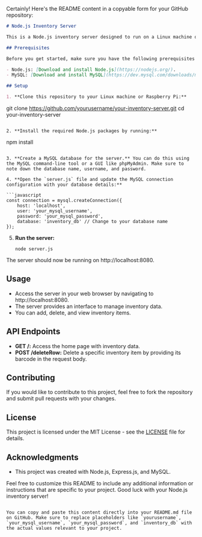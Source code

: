
Certainly! Here's the README content in a copyable form for your GitHub repository:

```markdown
# Node.js Inventory Server

This is a Node.js inventory server designed to run on a Linux machine or Raspberry Pi. It uses Express.js for the web framework and MySQL as the database.

## Prerequisites

Before you get started, make sure you have the following prerequisites installed:

- Node.js: [Download and install Node.js](https://nodejs.org/).
- MySQL: [Download and install MySQL](https://dev.mysql.com/downloads/mysql/).

## Setup

1. **Clone this repository to your Linux machine or Raspberry Pi:**

   ```
   git clone https://github.com/yourusername/your-inventory-server.git
   cd your-inventory-server
   ```

2. **Install the required Node.js packages by running:**

   ```
   npm install
   ```

3. **Create a MySQL database for the server.** You can do this using the MySQL command-line tool or a GUI like phpMyAdmin. Make sure to note down the database name, username, and password.

4. **Open the `server.js` file and update the MySQL connection configuration with your database details:**

   ```javascript
   const connection = mysql.createConnection({
       host: 'localhost',
       user: 'your_mysql_username',
       password: 'your_mysql_password',
       database: 'inventory_db' // Change to your database name
   });
   ```

5. **Run the server:**

   ```
   node server.js
   ```

The server should now be running on http://localhost:8080.

## Usage

- Access the server in your web browser by navigating to http://localhost:8080.
- The server provides an interface to manage inventory data.
- You can add, delete, and view inventory items.

## API Endpoints

- **GET /:** Access the home page with inventory data.
- **POST /deleteRow:** Delete a specific inventory item by providing its barcode in the request body.

## Contributing

If you would like to contribute to this project, feel free to fork the repository and submit pull requests with your changes.

## License

This project is licensed under the MIT License - see the [LICENSE](LICENSE) file for details.

## Acknowledgments

- This project was created with Node.js, Express.js, and MySQL.

Feel free to customize this README to include any additional information or instructions that are specific to your project. Good luck with your Node.js inventory server!
```

You can copy and paste this content directly into your README.md file on GitHub. Make sure to replace placeholders like `yourusername`, `your_mysql_username`, `your_mysql_password`, and `inventory_db` with the actual values relevant to your project.
